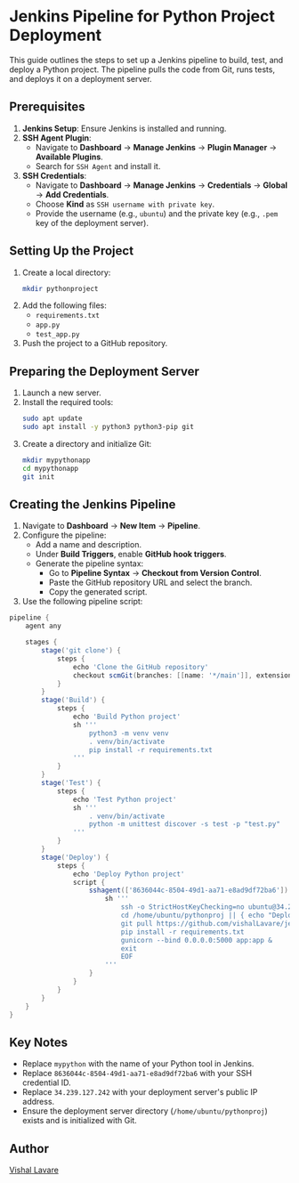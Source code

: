 # Jenkins Pipeline for Python Project Deployment

This guide outlines the steps to set up a Jenkins pipeline to build, test, and deploy a Python project. The pipeline pulls the code from Git, runs tests, and deploys it on a deployment server.

## Prerequisites
1. **Jenkins Setup**: Ensure Jenkins is installed and running.
2. **SSH Agent Plugin**:
   - Navigate to **Dashboard** -> **Manage Jenkins** -> **Plugin Manager** -> **Available Plugins**.
   - Search for `SSH Agent` and install it.
3. **SSH Credentials**:
   - Navigate to **Dashboard** -> **Manage Jenkins** -> **Credentials** -> **Global** -> **Add Credentials**.
   - Choose **Kind** as `SSH username with private key`.
   - Provide the username (e.g., `ubuntu`) and the private key (e.g., `.pem` key of the deployment server).

## Setting Up the Project
1. Create a local directory:
   ```bash
   mkdir pythonproject
   ```
2. Add the following files:
   - `requirements.txt`
   - `app.py`
   - `test_app.py`
3. Push the project to a GitHub repository.

## Preparing the Deployment Server
1. Launch a new server.
2. Install the required tools:
   ```bash
   sudo apt update
   sudo apt install -y python3 python3-pip git
   ```
3. Create a directory and initialize Git:
   ```bash
   mkdir mypythonapp
   cd mypythonapp
   git init
   ```

## Creating the Jenkins Pipeline
1. Navigate to **Dashboard** -> **New Item** -> **Pipeline**.
2. Configure the pipeline:
   - Add a name and description.
   - Under **Build Triggers**, enable **GitHub hook triggers**.
   - Generate the pipeline syntax:
     - Go to **Pipeline Syntax** -> **Checkout from Version Control**.
     - Paste the GitHub repository URL and select the branch.
     - Copy the generated script.
3. Use the following pipeline script:

```groovy
pipeline {
    agent any

    stages {
        stage('git clone') {
            steps {
                echo 'Clone the GitHub repository'
                checkout scmGit(branches: [[name: '*/main']], extensions: [], userRemoteConfigs: [[url: 'https://github.com/vishalLavare/jenkins-python.git']])
            }
        }
        stage('Build') {
            steps {
                echo 'Build Python project'
                sh '''
                    python3 -m venv venv
                    . venv/bin/activate
                    pip install -r requirements.txt
                '''
            }
        }
        stage('Test') {
            steps {
                echo 'Test Python project'
                sh '''
                    . venv/bin/activate
                    python -m unittest discover -s test -p "test.py"
                '''
            }
        }
        stage('Deploy') {
            steps {
                echo 'Deploy Python project'
                script {
                    sshagent(['8636044c-8504-49d1-aa71-e8ad9df72ba6']) {  // ID of the SSH credential
                        sh '''
                            ssh -o StrictHostKeyChecking=no ubuntu@34.239.127.242 << EOF
                            cd /home/ubuntu/pythonproj || { echo "Deployment directory does not exist. Exiting..."; exit 1; }
                            git pull https://github.com/vishalLavare/jenkins-python.git
                            pip install -r requirements.txt
                            gunicorn --bind 0.0.0.0:5000 app:app &
                            exit
                            EOF
                        '''
                    }
                }
            }
        }
    }
}
```

## Key Notes
- Replace `mypython` with the name of your Python tool in Jenkins.
- Replace `8636044c-8504-49d1-aa71-e8ad9df72ba6` with your SSH credential ID.
- Replace `34.239.127.242` with your deployment server's public IP address.
- Ensure the deployment server directory (`/home/ubuntu/pythonproj`) exists and is initialized with Git.

## Author
[Vishal Lavare](https://github.com/vishalLavare)


